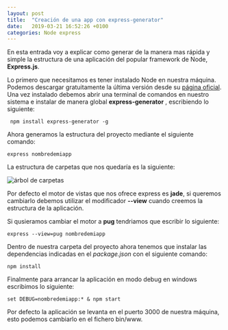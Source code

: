 ```yaml
---
layout: post
title:  "Creación de una app con express-generator"
date:   2019-03-21 16:52:26 +0100
categories: Node express
---
```

En esta entrada voy a explicar como generar de la manera mas rápida y simple la estructura de una aplicación del popular framework  de Node, **Express.js**.

Lo primero que necesitamos es tener instalado Node en nuestra máquina. Podemos descargar gratuitamente
la última versión desde su  [página oficial](https://nodejs.org/es/). Una vez instalado debemos abrir una terminal de comandos en nuestro sistema e instalar de manera global **express-generator** , escribiendo lo siguiente:
```
 npm install express-generator -g 
```
Ahora generamos la estructura del proyecto mediante el siguiente comando:

    express nombredemiapp

La estructura de carpetas que nos quedaría es la siguiente:

![árbol de carpetas](https://i.ibb.co/pdDC9K0/tree.png)

Por defecto el motor de vistas que nos ofrece express es **jade**,  si queremos cambiarlo debemos utilizar el modificador **--view**  cuando creemos
la estructura de la aplicación.

 Si qusieramos cambiar el motor a **pug** tendriamos que escribir lo siguiente:

    express --view=pug nombredemiapp
    
Dentro de nuestra carpeta del proyecto ahora tenemos que instalar las dependencias indicadas en el *package.json*  con el siguiente comando:

    npm install

  Finalmente para arrancar la aplicación en modo debug en windows  escribimos lo siguiente:
  

    set DEBUG=nombredemiapp:* & npm start

Por defecto la aplicación se levanta en el puerto 3000 de nuestra máquina, esto podemos cambiarlo en el fichero bin/www.
